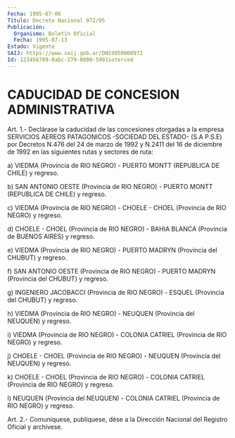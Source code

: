```yaml
---
Fecha: 1995-07-06
Título: Decreto Nacional 972/95
Publicación:
  Organismo: Boletín Oficial
  Fecha: 1995-07-13
Estado: Vigente
SAIJ: https://www.saij.gob.ar/DN19950000972
Id: 123456789-0abc-279-0000-5991soterced
---
```

# CADUCIDAD DE CONCESION ADMINISTRATIVA

<a id="1"></a>
Art. 1.- Declárase la caducidad de las concesiones otorgadas a la empresa  SERVICIOS AEREOS PATAGONICOS -SOCIEDAD DEL ESTADO- (S.A P.S.E) por Decretos  N.476  del 24 de marzo de 1992 y N.2411 del 16 de  diciembre  de  1992  en  las siguientes  rutas  y  sectores  de ruta:

a) VIEDMA (Provincia de RIO NEGRO)  -  PUERTO  MONTT (REPUBLICA DE CHILE) y regreso.

b)  SAN  ANTONIO  OESTE  (Provincia de RIO NEGRO) -  PUERTO  MONTT (REPUBLICA DE CHILE) y regreso.

c) VIEDMA (Provincia de RIO  NEGRO) - CHOELE - CHOEL (Provincia de RIO NEGRO) y regreso.

d)  CHOELE  -  CHOEL  (Provincia de  RIO  NEGRO)  -  BAHIA  BLANCA (Provincia de BUENOS AIRES) y regreso.

e) VIEDMA (Provincia de  RIO NEGRO) - PUERTO MADRYN (Provincia del CHUBUT) y regreso.

f) SAN ANTONIO OESTE (Provincia  de  RIO  NEGRO)  -  PUERTO MADRYN (Provincia del CHUBUT) y regreso.

g)    INGENIERO  JACOBACCI  (Provincia  de  RIO  NEGRO)  -  ESQUEL (Provincia del CHUBUT) y regreso.

h) VIEDMA  (Provincia  de  RIO  NEGRO)  -  NEUQUEN  (Provincia del NEUQUEN) y regreso.

i)  VIEDMA  (Provincia de RIO NEGRO) - COLONIA CATRIEL  (Provincia de RIO NEGRO) y regreso.

j) CHOELE - CHOEL  (Provincia  de  RIO NEGRO) - NEUQUEN (Provincia del NEUQUEN) y regreso.

k)  CHOELE  - CHOEL (Provincia de RIO  NEGRO)  -  COLONIA  CATRIEL (Provincia de RIO NEGRO) y regreso.

l) NEUQUEN (Provincia  del  NEUQUEN)  - COLONIA CATRIEL (Provincia de RIO NEGRO) y regreso.

<a id="2"></a>
Art. 2.- Comuníquese, publíquese, dése a la Dirección Nacional del Registro Oficial y archívese.
